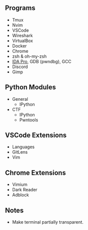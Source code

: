 ## Programs
- Tmux
- Nvim
- VSCode
- Wireshark
- VirtualBox
- Docker
- Chrome
- zsh & oh-my-zsh
- [IDA Pro][1], GDB (pwndbg), GCC
- Discord
- Gimp


## Python Modules
- General
	- IPython
- CTF
	- IPython
	- Pwntools


## VSCode Extensions
- Languages
- GitLens
- Vim


## Chrome Extensions
- Vimium
- Dark Reader
- Adblock


## Notes
- Make terminal partially transparent.


[1]: magnet:?xt=urn:btih:169DFE1E10161FFA82B786BF89F05AEA6BCD4510&tr=http%3A%2F%2Fbt2.t-ru.org%2Fann%3Fmagnet&dn=IDA%20Pro%207.0.170914%20WIN%5CMAC%20x64%20%2B%20Hex-Rays%20Decompilers%20(x86%2C%20x64%2C%20ARM%2C%20ARM64)%20%5B2017%2C%20ENG%5D
